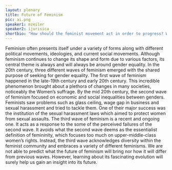 ```yaml
---
layout: plenary
title: Future of Feminism
pic: ai.png
speaker1: mzeiler
speaker2: ijurisica
shortbio: "How should the feminist movement act in order to progress? What needs development the most?"
---
```


Feminism often presents itself under a variety of forms along with different political movements, ideologies, and current social movements. Although feminism continues to change its shape and form due to various factors, its central theme is always and will always be around gender equality. In the 20th century, three different waves of feminism emerged with the shared purpose of seeking for gender equality. The first wave of feminism happened in the late-19th century and early 20th century. This incredible phenomenon brought about a plethora of changes in many societies, noticeably the Women’s suffrage. By the mid 20th century, the second wave of feminism focused on economic and social inequalities between genders. Feminists saw problems such as glass ceiling, wage gap in business and sexual harassment and tried to tackle them. One of their major success was the institution of the sexual harassment laws which aimed to protect women from sexual assaults. The third wave of feminism is a recent and ongoing one. It acts as a response to the some of the perceived failures of the second wave. It avoids what the second wave deems as the essentialist definition of femininity, which focuses too much on upper-middle-class women’s rights. Instead, the third wave acknowledges diversity within the feminist community and embraces a variety of different feminisms. We are not able to predict what the future of feminism will bring nor how it will differ from previous waves. However, learning about its fascinating evolution will surely help us gain an insight into its future. 

